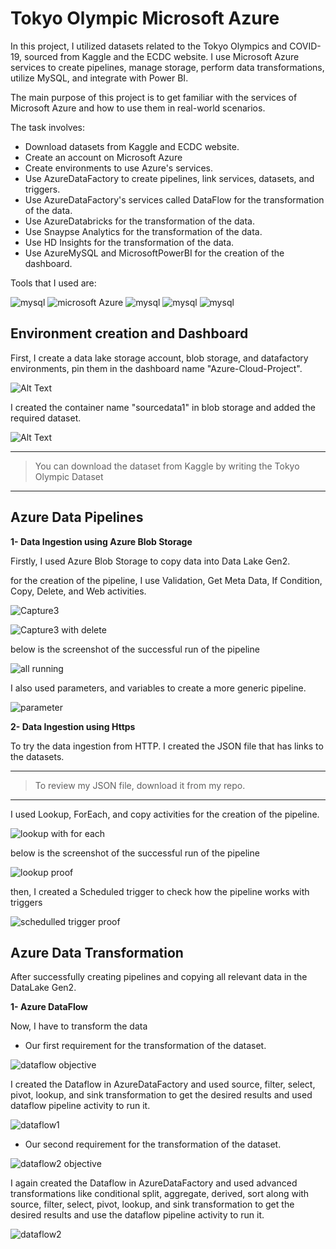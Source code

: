 # Tokyo Olympic Microsoft Azure


In this project, I utilized datasets related to the Tokyo Olympics and COVID-19, sourced from Kaggle and the ECDC website. I use Microsoft Azure services to create pipelines, manage storage, perform data transformations, utilize MySQL, and integrate with Power BI.

The main purpose of this project is to get familiar with the services of Microsoft Azure and how to use them in real-world scenarios. 

The task involves:
* Download datasets from Kaggle and ECDC website.
* Create an account on Microsoft Azure
* Create environments to use Azure's services.
* Use AzureDataFactory to create pipelines, link services, datasets, and triggers.
* Use AzureDataFactory's services called DataFlow for the transformation of the data. 
* Use AzureDatabricks for the transformation of the data.
* Use Snaypse Analytics for the transformation of the data.
* Use HD Insights for the transformation of the data.
* Use AzureMySQL and MicrosoftPowerBI for the creation of the dashboard. 

Tools that I used are:

![mysql](https://img.shields.io/badge/Kaggle-20BEFF.svg?style=for-the-badge&logo=kaggle&logoColor=white)
![microsoft Azure](https://img.shields.io/badge/Azure-0078D4?style=for-the-badge&logo=microsoft-azure&logoColor=#0078D4)
![mysql](https://img.shields.io/badge/Databricks-FF3621.svg?style=for-the-badge&logo=databricks&logoColor=white)
![mysql](https://img.shields.io/badge/mysql-4479A1.svg?style=for-the-badge&logo=mysql&logoColor=white)
![mysql](https://img.shields.io/badge/powerbi-F2C811.svg?style=for-the-badge&logo=powerbi&logoColor=white)




## Environment creation and Dashboard

First, I create a data lake storage account, blob storage, and datafactory environments, pin them in the dashboard name "Azure-Cloud-Project".


![Alt Text](https://github.com/Muhammad1umer-tech/Tokyo-Olympic-Microsoft-Azure/blob/main/images/dashboard.JPG)

I created the container name "sourcedata1" in blob storage and added the required dataset.


![Alt Text](https://github.com/Muhammad1umer-tech/Tokyo-Olympic-Microsoft-Azure/blob/main/images/blobstorage.JPG)


---
>You can download the dataset from Kaggle by writing the Tokyo Olympic Dataset
---

## Azure Data Pipelines
**1- Data Ingestion using Azure Blob Storage**

Firstly, I used Azure Blob Storage to copy data into Data Lake Gen2.

for the creation of the pipeline, I use Validation, Get Meta Data, If Condition, Copy, Delete, and Web activities.

![Capture3](https://github.com/Muhammad1umer-tech/Tokyo-Olympic-Microsoft-Azure/blob/main/images/Capture3%20Validationget%20meta%20data%20if%20activity.JPG)

![Capture3 with delete](https://github.com/Muhammad1umer-tech/Tokyo-Olympic-Microsoft-Azure/blob/main/images/Capture3%20with%20delete.JPG)



below is the screenshot of the successful run of the pipeline

![all running](https://github.com/Muhammad1umer-tech/Tokyo-Olympic-Microsoft-Azure/blob/main/images/all%20running%203.JPG)

I also used parameters, and variables to create a more generic pipeline.

![parameter](https://github.com/Muhammad1umer-tech/Tokyo-Olympic-Microsoft-Azure/blob/main/images/parameter.JPG)



**2- Data Ingestion using Https**

To try the data ingestion from HTTP. I created the JSON file that has links to the datasets.

---
> To review my JSON file, download it from my repo.
---

I used Lookup, ForEach, and copy activities for the creation of the pipeline.

![lookup with for each](https://github.com/Muhammad1umer-tech/Tokyo-Olympic-Microsoft-Azure/blob/main/images/lookup%20with%20for%20each.JPG)

below is the screenshot of the successful run of the pipeline

![lookup proof](https://github.com/Muhammad1umer-tech/Tokyo-Olympic-Microsoft-Azure/blob/main/images/lookup%20proof.JPG)

then, I created a Scheduled trigger to check how the pipeline works with triggers

![schedulled trigger proof](https://github.com/Muhammad1umer-tech/Tokyo-Olympic-Microsoft-Azure/blob/main/images/schedule%20trigger%20proof.JPG)


## Azure Data Transformation

After successfully creating pipelines and copying all relevant data in the DataLake Gen2.


**1- Azure DataFlow**

Now, I have to transform the data 

*   Our first requirement for the transformation of the dataset.

![dataflow objective](https://github.com/Muhammad1umer-tech/Tokyo-Olympic-Microsoft-Azure/blob/main/images/dataflow1.JPG)


I created the Dataflow in AzureDataFactory and used source, filter, select, pivot, lookup, and sink transformation to get the desired results and used dataflow pipeline activity to run it.

![dataflow1](https://github.com/Muhammad1umer-tech/Tokyo-Olympic-Microsoft-Azure/blob/main/images/dataflow1.JPG)


*   Our second requirement for the transformation of the dataset.

![dataflow2 objective](https://github.com/Muhammad1umer-tech/Tokyo-Olympic-Microsoft-Azure/blob/main/images/dataflow2%20objective.JPG)


I again created the Dataflow in AzureDataFactory and used advanced transformations like conditional split, aggregate, derived, sort along with source, filter, select, pivot, lookup, and sink transformation to get the desired results and use the dataflow pipeline activity to run it.

![dataflow2](https://github.com/Muhammad1umer-tech/Tokyo-Olympic-Microsoft-Azure/blob/main/images/dataflow2.JPG)



















